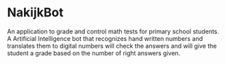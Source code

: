 # NakijkBot
An application to grade and control math tests for primary school students. A Artificial Intelligence bot that recognizes hand written numbers and translates them to digital numbers will check the answers and will give the student a grade based on the number of right answers given.
